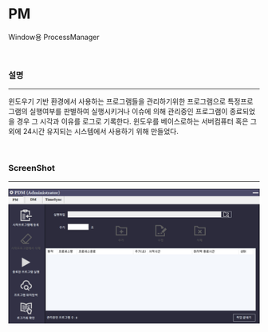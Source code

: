 # PM
Window용  ProcessManager

<br />

### 설명
-----
윈도우기 기반 환경에서 사용하는 프로그램들을 관리하기위한 프로그램으로 특정프로그램의 실행여부를 판별하여 실행시키거나
이슈에 의해 관리중인 프로그램이 종료되었을 경우 그 시각과 이유를 로그로 기록한다.
윈도우를 베이스로하는 서버컴퓨터 혹은 그 외에 24시간 유지되는 시스템에서 사용하기 위해 만들었다.

<br />

### ScreenShot
-----
<p align="center"><img src="/img/1.png" width="800"></p>
